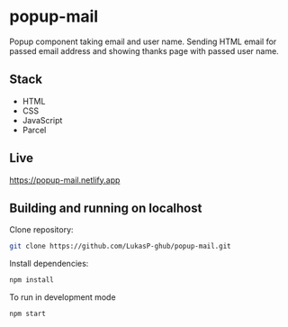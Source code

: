 # popup-mail

Popup component taking email and user name. Sending HTML email for passed email address and showing thanks page with passed user name. 
 
## Stack
- HTML
- CSS 
- JavaScript
- Parcel

## Live
https://popup-mail.netlify.app

## Building and running on localhost

Clone repository:

```sh
git clone https://github.com/LukasP-ghub/popup-mail.git
```

Install dependencies:

```sh
npm install
```

To run in development mode

```sh
npm start
```


